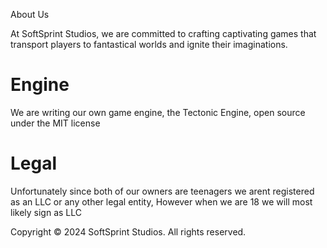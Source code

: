 About Us

At SoftSprint Studios, we are committed to crafting captivating games that transport players to fantastical worlds and ignite their imaginations.

# Engine

We are writing our own game engine, the Tectonic Engine, open source under the MIT license

# Legal

Unfortunately since both of our owners are teenagers we arent registered as an LLC or any other legal entity, However when we are 18 we will most likely sign as LLC

Copyright © 2024 SoftSprint Studios. All rights reserved.

